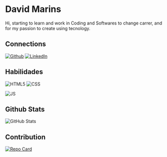 # David Marins
Hi, starting to learn and work in Coding and Softwares to change carrer, and for my passion to create using tecnology.

## Connections
[![Github](https://img.shields.io/badge/Github-357?style=for-the-badge&logo=Github&logoColor=fffff)](https://www.github.com/DavidFamrins)
[![LinkedIn](https://img.shields.io/badge/LinkedIn-357?style=for-the-badge&logo=linkedin&logoColor=ffff)](https://www.linkedin.com/in/davidfelipemm/)


## Habilidades
![HTML5](https://img.shields.io/badge/HTML5-000?style=for-the-badge&logo=html5)
![CSS](https://img.shields.io/badge/css-000?style=for-the-badge&logo=CSS3)

![JS](https://img.shields.io/badge/JAVASCRIPT-000?style=for-the-badge&logo=Javascript&)


## Github Stats
![GitHub Stats](https://github-readme-stats.vercel.app/api?username=DavidFMarins&theme=transparent&bg_color=000&border_color=000&show_icons=true&icon_color=30A3DC&title_color=E94D5F&text_color=FFFF00&hide_title=true&hide=stars)

## Contribution
[![Repo Card](https://github-readme-stats.vercel.app/api/pin/?username=DavidFMarins&repo=dio-lab-open-source&bg_color=000&border_color=30A3DC&show_icons=true&icon_color=30A3DC&title_color=E94D5F&text_color=FFF)](https://github.com/DavidFMarins/dio-lab-open-source)
